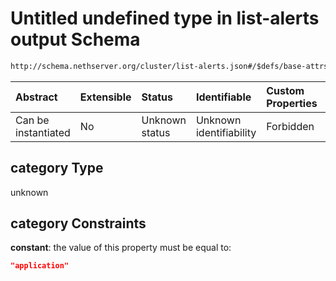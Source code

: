 # Untitled undefined type in list-alerts output Schema

```txt
http://schema.nethserver.org/cluster/list-alerts.json#/$defs/base-attrs/oneOf/0/properties/category
```



| Abstract            | Extensible | Status         | Identifiable            | Custom Properties | Additional Properties | Access Restrictions | Defined In                                                            |
| :------------------ | :--------- | :------------- | :---------------------- | :---------------- | :-------------------- | :------------------ | :-------------------------------------------------------------------- |
| Can be instantiated | No         | Unknown status | Unknown identifiability | Forbidden         | Allowed               | none                | [list-alerts.json\*](cluster/list-alerts.json "open original schema") |

## category Type

unknown

## category Constraints

**constant**: the value of this property must be equal to:

```json
"application"
```
